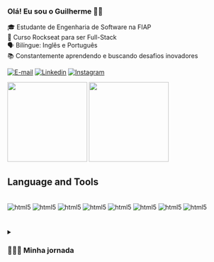 ### Olá! Eu sou o Guilherme 👋🏼

🎓 Estudante de Engenharia de Software na FIAP <br/>
🔧 Curso Rockseat para ser Full-Stack <br/>
🗣️ Bilíngue: Inglês e Português <br/>
📚 Constantemente aprendendo e buscando desafios inovadores <br/>

[![E-mail](https://img.shields.io/badge/Gmail-D14836?style=for-the-badge&logo=gmail&logoColor=white)](mailto:guidalposolomatheus@icloud.com)
[![Linkedin](https://img.shields.io/badge/LinkedIn-0077B5?style=for-the-badge&logo=linkedin&logoColor=white)](https://www.linkedin.com/feed/)
[![Instagram](https://img.shields.io/badge/Instagram-E4405F?style=for-the-badge&logo=instagram&logoColor=white)](https://www.instagram.com/guilhermedal/)

<div>
  <a href+"https://github.com/GDPMg">
  <img height="180em" src="https://github-readme-stats.vercel.app/api?username=GDPMg&show_icons=true&theme=transparent&iclude_all_commits+true&count_private=true"/>
  <img height="180em" src="https://github-readme-stats.vercel.app/api/top-langs/?username=GDPMg&layout=compact&langs_count=16&theme=transparent"/>
</div>


## Language and Tools

<div style="display: inline_block"> <br/>
  <img align="center" alt="html5" src="https://img.shields.io/badge/HTML5-E34F26?style=for-the-badge&logo=html5&logoColor=white" />
  <img align="center" alt="html5" src="https://img.shields.io/badge/CSS-239120?&style=for-the-badge&logo=css3&logoColor=white" />
  <img align="center" alt="html5" src="https://img.shields.io/badge/JavaScript-323330?style=for-the-badge&logo=javascript&logoColor=F7DF1E" />
  <img align="center" alt="html5" src="https://img.shields.io/badge/Python-14354C?style=for-the-badge&logo=python&logoColor=white" />
  <img align="center" alt="html5" src="https://img.shields.io/badge/C%2B%2B-00599C?style=for-the-badge&logo=c%2B%2B&logoColor=white" />
  <img align="center" alt="html5" src="https://img.shields.io/badge/React-20232A?style=for-the-badge&logo=react&logoColor=61DAFB" />
  <img align="center" alt="html5" src="https://img.shields.io/badge/Node.js-43853D?style=for-the-badge&logo=node.js&logoColor=white" />
  <img align="center" alt="html5" src="https://img.shields.io/badge/Bootstrap-563D7C?style=for-the-badge&logo=bootstrap&logoColor=white" />
  
</div>

#

<details>
  <summary><h3>👨🏻‍💻 Minha jornada </h3></summary>
👋 Olá, sou o Guilherme, um entusiasta da tecnologia e estudante de Engenharia de Software na FIAP. Morei nos Estados Unidos, tornando-me bilingue e foi onde eu me apaixonei pela tecnologia.                                                            
                                                                                           
🚀 Atualmente, estou focado em aprimorar minhas habilidades para me tornar um desenvolvedor full-stack. Estou envolvido no curso da Rocketseat, uma jornada emocionante que me desafia a dominar as mais recentes tecnologias e práticas de programação.

📚 Além dos estudos formais, acredito na aprendizagem contínua e na aplicação prática do conhecimento. Estou sempre em busca de novos desafios e oportunidades para contribuir para projetos inovadores.

Vamos construir o futuro juntos! 💻✨
  
</details>
